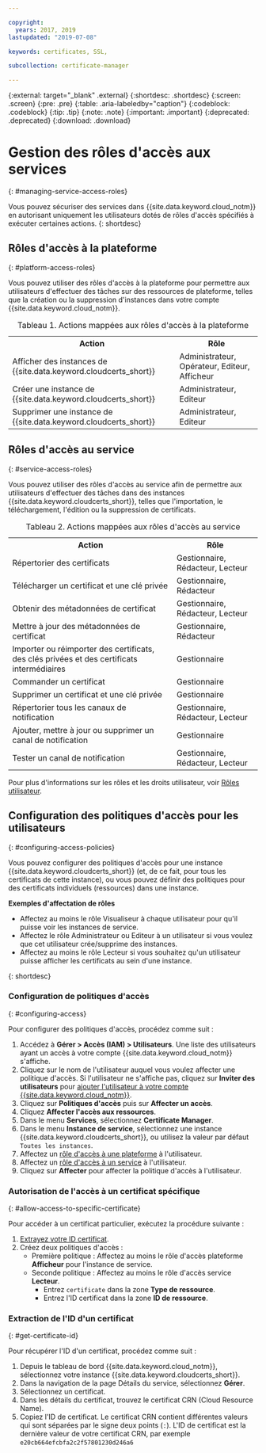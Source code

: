```yaml
---

copyright:
  years: 2017, 2019
lastupdated: "2019-07-08"

keywords: certificates, SSL,

subcollection: certificate-manager

---
```


{:external: target="_blank" .external}
{:shortdesc: .shortdesc}
{:screen: .screen}
{:pre: .pre}
{:table: .aria-labeledby="caption"}
{:codeblock: .codeblock}
{:tip: .tip}
{:note: .note}
{:important: .important}
{:deprecated: .deprecated}
{:download: .download}

# Gestion des rôles d'accès aux services
{: #managing-service-access-roles}

Vous pouvez sécuriser des services dans {{site.data.keyword.cloud_notm}} en autorisant uniquement les utilisateurs dotés de rôles d'accès spécifiés à exécuter certaines actions.
{: shortdesc}

## Rôles d'accès à la plateforme
{: #platform-access-roles}

Vous pouvez utiliser des rôles d'accès à la plateforme pour permettre aux utilisateurs d'effectuer des tâches sur des ressources de plateforme, telles que la création ou la suppression d'instances dans votre compte {{site.data.keyword.cloud_notm}}.

<table>
<caption> Tableau 1. Actions mappées aux rôles d'accès à la plateforme</caption>
  <tr>
    <th> Action </th>
    <th> Rôle </th>
  </tr>
  <tr>
    <td>Afficher des instances de {{site.data.keyword.cloudcerts_short}}</td>
    <td> Administrateur, Opérateur, Editeur, Afficheur </td>
  </tr>
  <tr>
    <td>Créer une instance de {{site.data.keyword.cloudcerts_short}}</td>
    <td> Administrateur, Editeur </td>
  </tr>
  <tr>
    <td>Supprimer une instance de {{site.data.keyword.cloudcerts_short}}</td>
    <td> Administrateur, Editeur </td>
  </tr>
</table>

## Rôles d'accès au service
{: #service-access-roles}

Vous pouvez utiliser des rôles d'accès au service afin de permettre aux utilisateurs d'effectuer des tâches dans des instances {{site.data.keyword.cloudcerts_short}}, telles que l'importation, le téléchargement, l'édition ou la suppression de certificats.

<table>
<caption> Tableau 2. Actions mappées aux rôles d'accès au service</caption>
  <tr>
    <th> Action </th>
    <th> Rôle </th>
  </tr>
  <tr>
    <td>Répertorier des certificats</td>
    <td> Gestionnaire, Rédacteur, Lecteur </td>
  </tr>
  <tr>
    <td>Télécharger un certificat et une clé privée </td>
    <td> Gestionnaire, Rédacteur </td>
  </tr>
  <tr>
     <td>Obtenir des métadonnées de certificat </td>
     <td> Gestionnaire, Rédacteur, Lecteur </td>
  </tr>      
  <tr>
    <td>Mettre à jour des métadonnées de certificat</td>
    <td> Gestionnaire, Rédacteur </td>
  </tr>
  <tr>
    <td>Importer ou réimporter des certificats, des clés privées et des certificats intermédiaires </td>
    <td> Gestionnaire </td>
  </tr>
  <tr>
    <td>Commander un certificat </td>
    <td> Gestionnaire </td>
  </tr>
  <tr>
    <td>Supprimer un certificat et une clé privée </td>
    <td> Gestionnaire </td>
  </tr>
      <tr>
        <td>Répertorier tous les canaux de notification </td>
        <td> Gestionnaire, Rédacteur, Lecteur </td>
      </tr>
   <tr>
     <td>Ajouter, mettre à jour ou supprimer un canal de notification </td>
     <td> Gestionnaire </td>
   </tr>
     <tr>
       <td>Tester un canal de notification </td>
       <td> Gestionnaire, Rédacteur, Lecteur </td>
     </tr>

</table>

Pour plus d'informations sur les rôles et les droits utilisateur, voir [Rôles utilisateur](/docs/iam?topic=iam-userroles#userroles).

## Configuration des politiques d'accès pour les utilisateurs
{: #configuring-access-policies}

Vous pouvez configurer des politiques d'accès pour une instance {{site.data.keyword.cloudcerts_short}} (et, de ce fait, pour tous les certificats de cette instance), ou vous pouvez définir des politiques pour des certificats individuels (ressources) dans une instance.

**Exemples d'affectation de rôles**

* Affectez au moins le rôle Visualiseur à chaque utilisateur pour qu'il puisse voir les instances de service.
* Affectez le rôle Administrateur ou Editeur à un utilisateur si vous voulez que cet utilisateur crée/supprime des instances.
* Affectez au moins le rôle Lecteur si vous souhaitez qu'un utilisateur puisse afficher les certificats au sein d'une instance.

{: shortdesc}

### Configuration de politiques d'accès
{: #configuring-access}

Pour configurer des politiques d'accès, procédez comme suit :

1. Accédez à **Gérer > Accès (IAM) > Utilisateurs**. Une liste des utilisateurs ayant un accès à votre compte {{site.data.keyword.cloud_notm}} s'affiche.
2. Cliquez sur le nom de l'utilisateur auquel vous voulez affecter une politique d'accès. Si l'utilisateur ne s'affiche pas, cliquez sur **Inviter des utilisateurs** pour [ajouter l'utilisateur à votre compte {{site.data.keyword.cloud_notm}}](/docs/iam?topic=iam-iamuserinv#iamuserinv).
3. Cliquez sur **Politiques d'accès** puis sur **Affecter un accès**.
4. Cliquez **Affecter l'accès aux ressources**.
5. Dans le menu **Services**, sélectionnez **Certificate Manager**.
6. Dans le menu **Instance de service**, sélectionnez une instance {{site.data.keyword.cloudcerts_short}}, ou utilisez la valeur par défaut `Toutes les instances`.
7. Affectez un [rôle d'accès à une plateforme](/docs/services/certificate-manager?topic=certificate-manager-managing-service-access-roles#platform-access-roles) à l'utilisateur.
8. Affectez un [rôle d'accès à un service](/docs/services/certificate-manager?topic=certificate-manager-managing-service-access-roles#service-access-roles) à l'utilisateur.
9. Cliquez sur **Affecter** pour affecter la politique d'accès à l'utilisateur.

### Autorisation de l'accès à un certificat spécifique
{: #allow-access-to-specific-certificate}

Pour accéder à un certificat particulier, exécutez la procédure suivante :

1. [Extrayez votre ID certificat](/docs/services/certificate-manager?topic=certificate-manager-managing-service-access-roles#get-certificate-id).
2. Créez deux politiques d'accès :
   - Première politique : Affectez au moins le rôle d'accès plateforme **Afficheur** pour l'instance de service.
   - Seconde politique : Affectez au moins le rôle d'accès service **Lecteur**.
     - Entrez `certificate` dans la zone **Type de ressource**.
     - Entrez l'ID certificat dans la zone **ID de ressource**.

### Extraction de l'ID d'un certificat
{: #get-certificate-id}

Pour récupérer l'ID d'un certificat, procédez comme suit :

1. Depuis le tableau de bord {{site.data.keyword.cloud_notm}}, sélectionnez votre instance {{site.data.keyword.cloudcerts_short}}.
2. Dans la navigation de la page Détails du service, sélectionnez **Gérer**.
3. Sélectionnez un certificat.
4. Dans les détails du certificat, trouvez le certificat CRN (Cloud Resource Name).
5. Copiez l'ID de certificat. Le certificat CRN contient différentes valeurs qui sont séparées par le signe deux points (`:`). L'ID de certificat est la dernière valeur de votre certificat CRN, par exemple `e20cb664efcbfa2c2f57801230d246a6`
